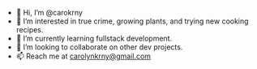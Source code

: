 - 👋 Hi, I’m @carokrny
- 👀 I’m interested in true crime, growing plants, and trying new cooking recipes. 
- 🌱 I’m currently learning fullstack development. 
- 💞️ I’m looking to collaborate on other dev projects. 
- 📫 Reach me at carolynkrny@gmail.com
